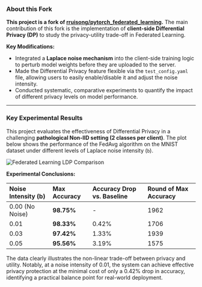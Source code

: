 ### **About this Fork**

**This project is a fork of [rruisong/pytorch_federated_learning](https://github.com/rruisong/pytorch_federated_learning).** The main contribution of this fork is the implementation of **client-side Differential Privacy (DP)** to study the privacy-utility trade-off in Federated Learning.

**Key Modifications:**
* Integrated a **Laplace noise mechanism** into the client-side training logic to perturb model weights before they are uploaded to the server.
* Made the Differential Privacy feature flexible via the `test_config.yaml` file, allowing users to easily enable/disable it and adjust the noise intensity.
* Conducted systematic, comparative experiments to quantify the impact of different privacy levels on model performance.

---

### **Key Experimental Results**

This project evaluates the effectiveness of Differential Privacy in a challenging **pathological Non-IID setting (2 classes per client)**. The plot below shows the performance of the FedAvg algorithm on the MNIST dataset under different levels of Laplace noise intensity (`b`).

![Federated Learning LDP Comparison](figures/FedAvg_LeNet_MNIST_NonIID_LDP_Comparison_Annotated.png)

**Experimental Conclusions:**

| Noise Intensity (b) | Max Accuracy | Accuracy Drop vs. Baseline | Round of Max Accuracy |
| :--- | :--- | :--- | :--- |
| 0.00 (No Noise) | **98.75%** | - | 1962 |
| 0.01 | **98.33%** | 0.42% | 1706 |
| 0.03 | **97.42%** | 1.33% | 1939 |
| 0.05 | **95.56%** | 3.19% | 1575 |

The data clearly illustrates the non-linear trade-off between privacy and utility. Notably, at a noise intensity of 0.01, the system can achieve effective privacy protection at the minimal cost of only a 0.42% drop in accuracy, identifying a practical balance point for real-world deployment.






